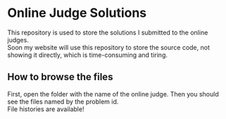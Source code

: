 # Online Judge Solutions
This repository is used to store the solutions 
I submitted to the online judges.  
Soon my website will use this repository to store the source code, 
not showing it directly, which is time-consuming and tiring.
## How to browse the files
First, open the folder with the name of the online judge. 
Then you should see the files named by the problem id.  
File histories are available!
